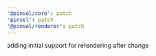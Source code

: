 ```yaml
---
'@pinsel/core': patch
'pinsel': patch
'@pinsel/renderer': patch
---
```


adding initial support for rerendering after change
